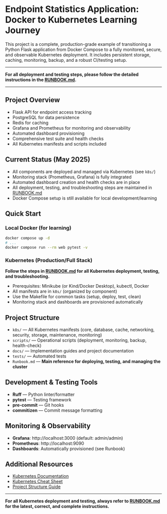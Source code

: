 # Endpoint Statistics Application: Docker to Kubernetes Learning Journey

This project is a complete, production-grade example of transitioning a Python Flask application from Docker Compose to a fully monitored, secure, and observable Kubernetes deployment. It includes persistent storage, caching, monitoring, backup, and a robust CI/testing setup.

---

**For all deployment and testing steps, please follow the detailed instructions in the [RUNBOOK.md](Runbook.md).**

---

## Project Overview

- Flask API for endpoint access tracking
- PostgreSQL for data persistence
- Redis for caching
- Grafana and Prometheus for monitoring and observability
- Automated dashboard provisioning
- Comprehensive test suite and health checks
- All Kubernetes manifests and scripts included

## Current Status (May 2025)

- All components are deployed and managed via Kubernetes (see `k8s/`)
- Monitoring stack (Prometheus, Grafana) is fully integrated
- Automated dashboard creation and health checks are in place
- All deployment, testing, and troubleshooting steps are maintained in [RUNBOOK.md](Runbook.md)
- Docker Compose setup is still available for local development/learning

## Quick Start

### Local Docker (for learning)

```bash
docker compose up -d
# ...
docker compose run --rm web pytest -v
```

### Kubernetes (Production/Full Stack)

**Follow the steps in [RUNBOOK.md](Runbook.md) for all Kubernetes deployment, testing, and troubleshooting.**

- Prerequisites: Minikube (or Kind/Docker Desktop), kubectl, Docker
- All manifests are in `k8s/` (organized by component)
- Use the Makefile for common tasks (setup, deploy, test, clean)
- Monitoring stack and dashboards are provisioned automatically

## Project Structure

- `k8s/` — All Kubernetes manifests (core, database, cache, networking, security, storage, maintenance, monitoring)
- `scripts/` — Operational scripts (deployment, monitoring, backup, health-check)
- `docs/` — Implementation guides and project documentation
- `tests/` — Automated tests
- `Runbook.md` — **Main reference for deploying, testing, and managing the cluster**

## Development & Testing Tools

- **Ruff** — Python linter/formatter
- **pytest** — Testing framework
- **pre-commit** — Git hooks
- **commitizen** — Commit message formatting

## Monitoring & Observability

- **Grafana**: http://localhost:3000 (default: admin/admin)
- **Prometheus**: http://localhost:9090
- **Dashboards**: Automatically provisioned (see Runbook)

## Additional Resources

- [Kubernetes Documentation](https://kubernetes.io/docs/home/)
- [Kubernetes Cheat Sheet](https://kubernetes.io/docs/reference/kubectl/cheatsheet/)
- [Project Structure Guide](docs/project_structure.md)

---

**For all Kubernetes deployment and testing, always refer to [RUNBOOK.md](Runbook.md) for the latest, correct, and complete instructions.**
